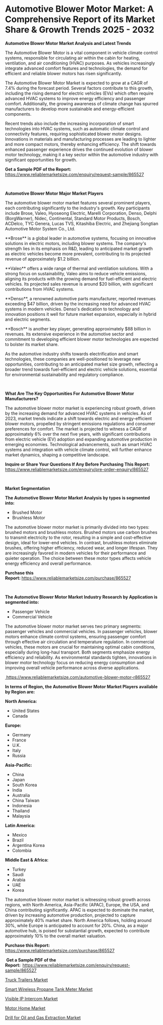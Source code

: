 <p><h1>Automotive Blower Motor Market: A Comprehensive Report of its Market Share & Growth Trends 2025 - 2032</h1></p><p><strong>Automotive Blower Motor Market Analysis and Latest Trends</strong></p>
<p><p>The Automotive Blower Motor is a vital component in vehicle climate control systems, responsible for circulating air within the cabin for heating, ventilation, and air conditioning (HVAC) purposes. As vehicles increasingly integrate advanced comfort features and technologies, the demand for efficient and reliable blower motors has risen significantly.</p><p>The Automotive Blower Motor Market is expected to grow at a CAGR of 7.4% during the forecast period. Several factors contribute to this growth, including the rising demand for electric vehicles (EVs) which often require advanced HVAC systems to improve energy efficiency and passenger comfort. Additionally, the growing awareness of climate change has spurred manufacturers to develop more sustainable and energy-efficient components.</p><p>Recent trends also include the increasing incorporation of smart technologies into HVAC systems, such as automatic climate control and connectivity features, requiring sophisticated blower motor designs. Innovations in materials and manufacturing processes are leading to lighter and more compact motors, thereby enhancing efficiency. The shift towards enhanced passenger experience drives the continued evolution of blower motor technology, making it a key sector within the automotive industry with significant opportunities for growth.</p></p>
<p><strong>Get a Sample PDF of the Report:&nbsp;</strong> <a href="https://www.reliablemarketsize.com/enquiry/request-sample/865527?utm_campaign=2470&utm_medium=2&utm_source=Github&utm_content=ia&utm_term=30032025&utm_id=automotive-blower-motor">https://www.reliablemarketsize.com/enquiry/request-sample/865527</a></p>
<p>&nbsp;</p>
<p><strong>Automotive Blower Motor Major Market Players</strong></p>
<p><p>The automotive blower motor market features several prominent players, each contributing significantly to the industry's growth. Key participants include Brose, Valeo, Hyoseong Electric, Marelli Corporation, Denso, Delphi (BorgWarner), Nidec, Continental, Standard Motor Products, Bosch, ACDelco, TYC Genera, Lucas TVS, Kitashiba Electric, and Zhejiang Songtian Automotive Motor System Co., Ltd.</p><p>**Brose** is a global leader in automotive systems, focusing on innovative solutions in electric motors, including blower systems. The company's strength lies in its emphasis on R&D, leading to anticipated market growth as electric vehicles become more prevalent, contributing to its projected revenue of approximately $1.2 billion.</p><p>**Valeo** offers a wide range of thermal and ventilation solutions. With a strong focus on sustainability, Valeo aims to reduce vehicle emissions, aligning its products with the growing demand for fuel-efficient and electric vehicles. Its projected sales revenue is around $20 billion, with significant contributions from HVAC systems.</p><p>**Denso**, a renowned automotive parts manufacturer, reported revenues exceeding $47 billion, driven by the increasing need for advanced HVAC systems in modern vehicles. Denso's dedication to technology and innovation positions it well for future market expansion, especially in hybrid and electric segments.</p><p>**Bosch** is another key player, generating approximately $88 billion in revenues. Its extensive experience in the automotive sector and commitment to developing efficient blower motor technologies are expected to bolster its market share.</p><p>As the automotive industry shifts towards electrification and smart technologies, these companies are well-positioned to leverage new opportunities, contributing to an anticipated market size growth, reflecting a broader trend towards fuel-efficient and electric vehicle solutions, essential for environmental sustainability and regulatory compliance.</p></p>
<p>&nbsp;</p>
<p><strong>What Are The Key Opportunities For Automotive Blower Motor Manufacturers?</strong></p>
<p><p>The automotive blower motor market is experiencing robust growth, driven by the increasing demand for advanced HVAC systems in vehicles. As of 2023, market trends indicate a shift towards electric and energy-efficient blower motors, propelled by stringent emissions regulations and consumer preferences for comfort. The market is projected to witness a CAGR of approximately 6% over the next five years, with significant contributions from electric vehicle (EV) adoption and expanding automotive production in emerging economies. Technological advancements, such as smart HVAC systems and integration with vehicle climate control, will further enhance market dynamics, shaping a competitive landscape.</p></p>
<p><strong>Inquire or Share Your Questions If Any Before Purchasing This Report:</strong> <a href="https://www.reliablemarketsize.com/enquiry/pre-order-enquiry/865527?utm_campaign=2470&utm_medium=2&utm_source=Github&utm_content=ia&utm_term=30032025&utm_id=automotive-blower-motor">https://www.reliablemarketsize.com/enquiry/pre-order-enquiry/865527</a></p>
<p>&nbsp;</p>
<p><strong>Market Segmentation</strong></p>
<p><strong>The Automotive Blower Motor Market Analysis by types is segmented into:</strong></p>
<p><ul><li>Brushed Motor</li><li>Brushless Motor</li></ul></p>
<p><p>The automotive blower motor market is primarily divided into two types: brushed motors and brushless motors. Brushed motors use carbon brushes to transmit electricity to the rotor, resulting in a simple and cost-effective design, ideal for lower-end vehicles. In contrast, brushless motors eliminate brushes, offering higher efficiency, reduced wear, and longer lifespan. They are increasingly favored in modern vehicles for their performance and quieter operation. The choice between these motor types affects vehicle energy efficiency and overall performance.</p></p>
<p><strong>Purchase this Report:&nbsp;</strong><a href="https://www.reliablemarketsize.com/purchase/865527?utm_campaign=2470&utm_medium=2&utm_source=Github&utm_content=ia&utm_term=30032025&utm_id=automotive-blower-motor">https://www.reliablemarketsize.com/purchase/865527</a></p>
<p>&nbsp;</p>
<p><strong>The Automotive Blower Motor Market Industry Research by Application is segmented into:</strong></p>
<p><ul><li>Passenger Vehicle</li><li>Commercial Vehicle</li></ul></p>
<p><p>The automotive blower motor market serves two primary segments: passenger vehicles and commercial vehicles. In passenger vehicles, blower motors enhance climate control systems, ensuring passenger comfort through effective air circulation and temperature regulation. In commercial vehicles, these motors are crucial for maintaining optimal cabin conditions, especially during long-haul transport. Both segments emphasize energy efficiency and reliability. As environmental standards tighten, innovations in blower motor technology focus on reducing energy consumption and improving overall vehicle performance across diverse applications.</p></p>
<p><a href="https://www.reliablemarketsize.com/automotive-blower-motor-r865527?utm_campaign=2470&utm_medium=2&utm_source=Github&utm_content=ia&utm_term=30032025&utm_id=automotive-blower-motor">&nbsp;https://www.reliablemarketsize.com/automotive-blower-motor-r865527</a></p>
<p><strong>In terms of Region, the Automotive Blower Motor Market Players available by Region are:</strong></p>
<p>
    <p> <strong> North America: </strong>
        <ul>
            <li>United States</li>
            <li>Canada</li>
        </ul>
        </p> 
    <p> <strong> Europe: </strong>
        <ul>
            <li>Germany</li>
            <li>France</li>
            <li>U.K.</li>
            <li>Italy</li>
            <li>Russia</li>
        </ul>
        </p> 
    <p> <strong> Asia-Pacific: </strong>
        <ul>
            <li>China</li>
            <li>Japan</li>
            <li>South Korea</li>
            <li>India</li>
            <li>Australia</li>
            <li>China Taiwan</li>
            <li>Indonesia</li>
            <li>Thailand</li>
            <li>Malaysia</li>
        </ul>
        </p> 
    <p> <strong> Latin America: </strong>
        <ul>
            <li>Mexico</li>
            <li>Brazil</li>
            <li>Argentina Korea</li>
            <li>Colombia</li>
        </ul>
        </p> 
    <p> <strong> Middle East & Africa: </strong>
        <ul>
            <li>Turkey</li>
            <li>Saudi</li>
            <li>Arabia</li>
            <li>UAE</li>
            <li>Korea</li>
        </ul>
    </p>
    </p>
<p><p>The automotive blower motor market is witnessing robust growth across regions, with North America, Asia-Pacific (APAC), Europe, the USA, and China contributing significantly. APAC is expected to dominate the market, driven by increasing automotive production, projected to capture approximately 40% market share. North America follows, holding around 30%, while Europe is anticipated to account for 20%. China, as a major automotive hub, is poised for substantial growth, expected to contribute approximately 10% to the overall market valuation.</p></p>
<p><strong>Purchase this Report: </strong><a href="https://www.reliablemarketsize.com/purchase/865527?utm_campaign=2470&utm_medium=2&utm_source=Github&utm_content=ia&utm_term=30032025&utm_id=automotive-blower-motor">https://www.reliablemarketsize.com/purchase/865527</a></p>
<p>&nbsp;<strong>Get a Sample PDF of the Report:&nbsp;&nbsp;</strong><a href="https://www.reliablemarketsize.com/enquiry/request-sample/865527?utm_campaign=2470&utm_medium=2&utm_source=Github&utm_content=ia&utm_term=30032025&utm_id=automotive-blower-motor">https://www.reliablemarketsize.com/enquiry/request-sample/865527</a></p>
<p><strong></strong></p>
<p><p><a href="https://github.com/zahrigayda1h/Market-Research-Report-List-1/blob/main/truck-trailers-market.md?utm_campaign=2470&utm_medium=2&utm_source=Github&utm_content=ia&utm_term=30032025&utm_id=automotive-blower-motor">Truck Trailers Market</a></p><p><a href="https://www.linkedin.com/pulse/smart-wireless-propane-tank-meter-market-research-report-detail-bwp5e?utm_campaign=2470&utm_medium=2&utm_source=Github&utm_content=ia&utm_term=30032025&utm_id=automotive-blower-motor">Smart Wireless Propane Tank Meter Market</a></p><p><a href="https://www.linkedin.com/pulse/breaking-down-visible-ip-intercom-market-growth-88-cagr-expected-mwv5e?utm_campaign=2470&utm_medium=2&utm_source=Github&utm_content=ia&utm_term=30032025&utm_id=automotive-blower-motor">Visible IP Intercom Market</a></p><p><a href="https://github.com/ChiragRP21/Market-Research-Report-List-7/blob/main/motor-home-market.md?utm_campaign=2470&utm_medium=2&utm_source=Github&utm_content=ia&utm_term=30032025&utm_id=automotive-blower-motor">Motor Home Market</a></p><p><a href="https://www.linkedin.com/pulse/drill-oil-gas-extraction-market-size-growing-cagr-102-zcgde?utm_campaign=2470&utm_medium=2&utm_source=Github&utm_content=ia&utm_term=30032025&utm_id=automotive-blower-motor">Drill for Oil and Gas Extraction Market</a></p></p>